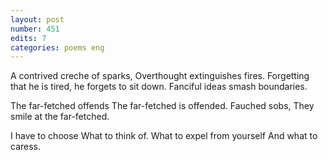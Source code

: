 ```yaml
---
layout: post
number: 451
edits: 7
categories: poems eng
---
```


A contrived creche of sparks, 
Overthought extinguishes fires.
Forgetting that he is tired, he forgets to sit down. 
Fanciful ideas smash boundaries.

The far-fetched offends 
The far-fetched is offended. 
Fauched sobs,
They smile at the far-fetched.

I have to choose 
What to think of. 
What to expel from yourself 
And what to caress.

